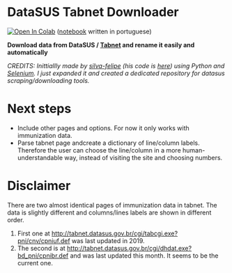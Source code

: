 

# DataSUS Tabnet Downloader

[![Open In Colab](https://colab.research.google.com/assets/colab-badge.svg)](https://colab.research.google.com/github/mumaral/datasus-tabnet-downloader/blob/main/datasus_tabnet_downloader.ipynb) ([notebook](https://github.com/mumaral/datasus-tabnet-downloader/blob/main/datasus_tabnet_downloader.ipynb) written in portuguese)



**Download data from DataSUS / [Tabnet](https://datasus.saude.gov.br/informacoes-de-saude-tabnet/) and rename it easily and automatically**

*CREDITS: Inittiallly made by [silva-felipe](https://github.com/silva-felipe) (his code is [here](https://github.com/silva-felipe/BootCamp_Alura_DataScience/blob/main/notebooks/tabnet_automaition.ipynb)) using Python and [Selenium](https://www.selenium.dev/documentation/en/). I just expanded it and created a dedicated repository for datasus scraping/downloading tools.*

# Next steps

- Include other pages and options. For now it only works with immunization data.
- Parse tabnet page andcreate a dictionary of line/column labels. Therefore the user can choose the line/column in a more human-understandable way, instead of visiting the site and choosing numbers.

# Disclaimer

There are two almost identical pages of immunization data in tabnet. The data is slightly different and columns/lines labels are shown in different order. 

1. First one at http://tabnet.datasus.gov.br/cgi/tabcgi.exe?pni/cnv/cpniuf.def was last updated in 2019.
2. The second is at http://tabnet.datasus.gov.br/cgi/dhdat.exe?bd_pni/cpnibr.def and was last updated this month. It seems to be the current one.